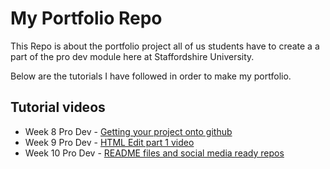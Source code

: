 # My Portfolio Repo
This Repo is about the portfolio project all of us students have to create a a part of the pro dev module here at Staffordshire University.

Below are the tutorials I have followed in order to make my portfolio.


## Tutorial videos
* Week 8 Pro Dev - [Getting your project onto github](https://www.youtube.com/watch?v=bB0iRQUw9OM)
* Week 9 Pro Dev - [HTML Edit part 1 video](https://www.youtube.com/watch?v=8XIMAmUcBzg)
* Week 10 Pro Dev - [README files and social media ready repos](https://www.youtube.com/watch?v=LIxn10HxQtA)
